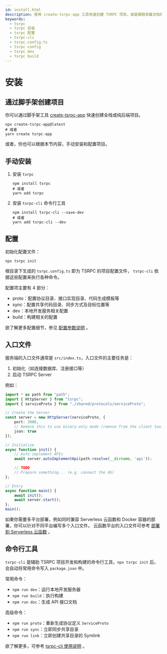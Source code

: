 ```yaml
---
id: install.html
description: 使用 create-tsrpc-app 工具快速创建 TSRPC 项目，或是跟随本篇文档指引，手动安装配置。
keywords:
  - tsrpc
  - tsrpc 安装
  - tsrpc 配置
  - tsrpc-cli
  - tsrpc.config.ts
  - tsrpc config
  - tsrpc dev
  - tsrpc build
---
```


# 安装

## 通过脚手架创建项目

你可以通过脚手架工具 [create-tsrpc-app](../get-started/create-tsrpc-app.html) 快速创建全栈或纯后端项目。

```shell
npx create-tsrpc-app@latest
# 或者
yarn create tsrpc-app
```

或者，你也可以根据本节内容，手动安装和配置项目。

## 手动安装

1. 安装 `tsrpc`
    ```shell
    npm install tsrpc
    # 或者
    yarn add tsrpc
    ```
2. 安装 `tsrpc-cli` 命令行工具
    ```shell
    npm install tsrpc-cli --save-dev
    # 或者
    yarn add tsrpc-cli --dev
    ```

## 配置

初始化配置文件：
```shell
npx tsrpc init
```

根目录下生成的 `tsrpc.config.ts` 即为 TSRPC 的项目配置文件，
`tsrpc-cli` 依据这些配置来执行各种命令。

配置项主要有 4 部分：
- proto：配置协议目录、接口实现目录、代码生成模板等
- sync：配置共享代码目录、同步方式及目标位置等
- dev：本地开发服务相关配置
- build：构建相关的配置

欲了解更多配置细节，参见 [配置参数说明](xxx) 。

## 入口文件

服务端的入口文件通常是 `src/index.ts`，入口文件的主要任务是：

1. 初始化（如连接数据库、注册接口等）
2. 启动 TSRPC Server

例如：

```ts
import * as path from "path";
import { HttpServer } from "tsrpc";
import { serviceProto } from "./shared/protocols/serviceProto";

// Create the Server
const server = new HttpServer(serviceProto, {
    port: 3000,
    // Remove this to use binary-only mode (remove from the client too)
    json: true
});

// Initialize
async function init() {
    // Auto implement APIs
    await server.autoImplementApi(path.resolve(__dirname, 'api'));

    // TODO
    // Prepare something... (e.g. connect the db)
};

// Entry
async function main() {
    await init();
    await server.start();
};
main();
```

如果你需要多平台部署，例如同时兼容 Serverless 云函数和 Docker 容器的部署，你可以针对不同平台编写多个入口文件。
云函数平台的入口文件可参考 [部署到 Serverless 云函数](advanced/serverless.html) 。

## 命令行工具

`tsrpc-cli` 是辅助 TSRPC 项目开发和构建的命令行工具，`npx tsrpc init` 后，会自动将常用命令写入 `package.json` 中。

常用命令：
- `npm run dev`：运行本地开发服务器
- `npm run build`：执行构建
- `npm run doc`：生成 API 接口文档

高级命令：
- `npm run proto`：重新生成协议定义 `ServiceProto`
- `npm run sync`：立即同步共享目录
- `npm run link`：立即创建共享目录的 Symlink

欲了解更多，可参考 [tsrpc-cli 使用说明](TODO) 。
